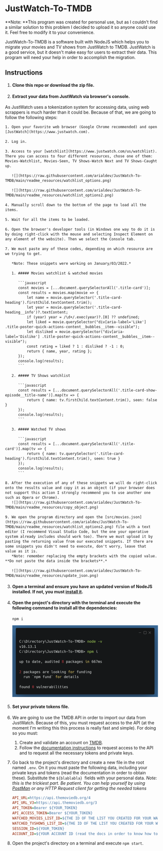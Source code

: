 # JustWatch-To-TMDB
**Note: **This program was created for personal use, but as I couldn't find a similar solution to this problem I decided to upload it so anyone could use it. Feel free to modify it to your convenience.

JustWatch-To-TMDB is a software built with NodeJS which helps you to migrate your movies and TV shows from JustWatch to TMDB. JustWatch is a good service, but it doesn't make easy for users to extract their data. This program will need your help in order to accomplish the migration.



## Instructions

1. #### Clone this repo or download the zip file.

2. ####  Extract your data from JustWatch via browser's console.
As JustWatch uses a tokenization system for accessing data, using web scrappers is much harder than it could be. Because of that, we are going to follow the following steps:

    1. Open your favorite web browser (Google Chrome recommended) and open [JustWatch](https://www.justwatch.com).

    2. Log in.

    3. Access to your [watchlist](https://www.justwatch.com/us/watchlist). There you can access to four different resources, chose one of them: Movies-Watchlist, Movies-Seen, TV Shows-Watch Next and TV Shows-Caught up.

       ![](https://raw.githubusercontent.com/arialdev/JustWatch-To-TMDB/main/readme_resources/watchlist_options.png)

       ![](https://raw.githubusercontent.com/arialdev/JustWatch-To-TMDB/main/readme_resources/watchlist_options2.png)

    4. Manually scroll down to the bottom of the page to load all the items.

    5. Wait for all the items to be loaded.

    6. Open the browser's developer tools (in Windows one way to do it is by doing right-click with the mouse and selecting Inspect Element on any element of the website). Then we select the Console tab.

    7. We must paste any of these codes, depending on which resource are we trying to get.

       *Note: These snippets were working on January/03/2022.*

       1. ##### Movies watchlist & watched movies

          ```javascript
          const movies = [...document.querySelectorAll('.title-card')];
          const results = movies.map(movie => {
              let name = movie.querySelector('.title-card-heading').firstChild.textContent.trim();
              let year = movie.querySelector('.title-card-heading__info')?.textContent;
              if (year) year = /\d+/.exec(year)?.[0] ?? undefined;
              let liked = movie.querySelector("div[aria-label='Like'] .title-poster-quick-actions-content__bubbles__item--visible");
              let disliked = movie.querySelector("div[aria-label='Dislike'] .title-poster-quick-actions-content__bubbles__item--visible");
              const rating = liked ? 1 : disliked ? -1 : 0;
              return { name, year, rating };
          });
          console.log(results);
          ```

       2. ##### TV Shows watchlist

          ```javascript
          const results = [...document.querySelectorAll('.title-card-show-episode__title-name')].map(tv => {
              return { name: tv.firstChild.textContent.trim(), seen: false }
          });
          console.log(results);
          ```

       3. ##### Watched TV shows

          ```javascript
          const results = [...document.querySelectorAll('.title-card')].map(tv => {
              return { name: tv.querySelector('.title-card-heading').firstChild.textContent.trim(), seen: true }
          });
          console.log(results);
          ```

    8. After the execution of any of these snippets we will do right-click onto the results value and copy it as an object (if your browser does not support this action I strongly recommend you to use another one such as Opera or Chrome). 
       ![](https://raw.githubusercontent.com/arialdev/JustWatch-To-TMDB/main/readme_resources/copy_object.png)

    9. We open the program directory and open the [src/movies.json](https://raw.githubusercontent.com/arialdev/JustWatch-To-TMDB/main/readme_resources/watchlist_options2.png) file with a text editor (I recommend Visual Studio Code, but the one your operative system already includes should work too). There we must upload it by pasting the returning value from our executed snippets. If there are some snippets you didn't need to execute, don't worry, leave that value as it is.
       *Note: remember replacing the empty brackets with the copied value. **Do not paste the data inside the brackets**.*

       ![](https://raw.githubusercontent.com/arialdev/JustWatch-To-TMDB/main/readme_resources/update_json.png)

3. #### Open a terminal and ensure you have an updated version of NodeJS installed. If not, you must [install it](https://nodejs.org/en/download/).

4. #### Open the project's directory with the terminal and execute the following command to install all the dependencies:

   ```shell
   npm i
   ```

   ![](https://raw.githubusercontent.com/arialdev/JustWatch-To-TMDB/main/readme_resources/check_nodejs.png)

5. #### Set your private tokens file.

6. We are going to use the TMDB API in order to import our data from JustWatch. Because of this, you must request access to the API (at the moment I'm writing this this process is really fast and simple). For doing so you must:

   1. Create and validate an account on [TMDB](https://www.themoviedb.org).
   2. Follow the [documentation instructions](https://developers.themoviedb.org/3/getting-started/introduction) to request access to the API and to request all the necessary tokens and private keys.

7. Go back to the project's directory and create a new file in the root named `.env`. On it you must paste the following data, including your private keys and tokens (read the documentation in order to obtain these). Substitute the `${blablabla} `fields with your personal data.
   *Note: this is the trickiest part. Be patient. You can help yourself by using [PostMan](https://www.postman.com) or any HTTP Request client for getting the needed tokens*

   ```ini
   API_URL=https://api.themoviedb.org/4
   API_URL_V3=https://api.themoviedb.org/3
   API_TOKEN=Bearer ${YOUR_TOKEN}
   API_ACCESS_TOKEN=Bearer ${YOUR_TOKEN}
   WATCHED_MOVIES_LIST_ID=${THE ID OF THE LIST YOU CREATED FOR YOUR WATCHED MOVIES (you can find it on its url)}
   WATCHED_TVSHOWS_LIST_ID=${THE ID OF THE LIST YOU CREATED FOR YOUR WATCHED MOVIES (you can find it on its url)}
   SESSION_ID=${YOUR_TOKEN}
   ACCOUNT_ID=${YOUR ACCOUNT ID (read the docs in order to know how to obtain it)}
   ```

8. Open the project's directory on a terminal and execute ```npm start```.
